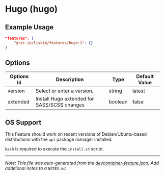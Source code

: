 
# Hugo (hugo)



## Example Usage

```json
"features": {
    "ghcr.io/liskin/features/hugo:1": {}
}
```

## Options

| Options Id | Description | Type | Default Value |
|-----|-----|-----|-----|
| version | Select or enter a version. | string | latest |
| extended | Install Hugo extended for SASS/SCSS changes | boolean | false |



## OS Support

This Feature should work on recent versions of Debian/Ubuntu-based distributions with the `apt` package manager installed.

`bash` is required to execute the `install.sh` script.


---

_Note: This file was auto-generated from the [devcontainer-feature.json](https://github.com/liskin/features/blob/main/src/hugo/devcontainer-feature.json).  Add additional notes to a `NOTES.md`._
